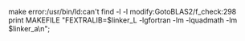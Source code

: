 make error:/usr/bin/ld:can't find -l -l
modify:GotoBLAS2/f_check:298\
	print MAKEFILE "FEXTRALIB=$linker_L -lgfortran -lm -lquadmath -lm $linker_a\n";
